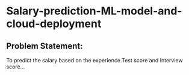 # Salary-prediction-ML-model-and-cloud-deployment
## Problem Statement:
   To predict the salary based on the experience.Test score and Interview score...
